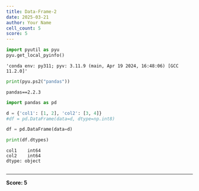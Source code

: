 ```yaml
---
title: Data-Frame-2
date: 2025-03-21
author: Your Name
cell_count: 5
score: 5
---
```


```python
import pyutil as pyu
pyu.get_local_pyinfo()
```




    'conda env: py311; pyv: 3.11.9 (main, Apr 19 2024, 16:48:06) [GCC 11.2.0]'




```python
print(pyu.ps2("pandas"))
```

    pandas==2.2.3
    



```python
import pandas as pd
```


```python
d = {'col1': [1, 2], 'col2': [3, 4]}
#df = pd.DataFrame(data=d, dtype=np.int8)

df = pd.DataFrame(data=d)

print(df.dtypes)
```

    col1    int64
    col2    int64
    dtype: object



```python

```


---
**Score: 5**
